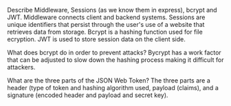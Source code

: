 <!-- Answers to the Short Answer Essay Questions go here -->
Describe Middleware, Sessions (as we know them in express), bcrypt and JWT.
    Middleware connects client and backend systems. 
    Sessions are unique identifiers that persist through the user's use of a website that retrieves data from storage. 
    Bcrypt is a hashing function used for file ecryption. 
    JWT is used to store session data on the client side. 

What does bcrypt do in order to prevent attacks?
    Bycrypt has a work factor that can be adjusted to slow down the hashing process making it difficult for attackers. 

What are the three parts of the JSON Web Token?
    The three parts are a header (type of token and hashing algorithm used, payload (claims), and a signature (encoded header and payload and secret key). 
